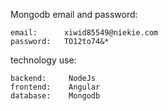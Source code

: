Mongodb email and password:
```
email:      xiwid85549@niekie.com
password:   TO12to74&*
```


technology use: 
```
backend:     NodeJs
frontend:    Angular
database:    Mongodb
```
